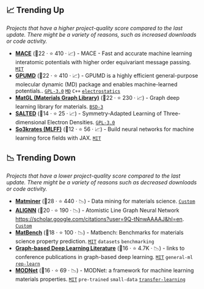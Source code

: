 ## 📈 Trending Up

_Projects that have a higher project-quality score compared to the last update. There might be a variety of reasons, such as increased downloads or code activity._

- <b><a href="https://github.com/ACEsuit/mace">MACE</a></b> (🥇22 ·  ⭐ 410 · 📈) - MACE - Fast and accurate machine learning interatomic potentials with higher order equivariant message passing. <code><a href="http://bit.ly/34MBwT8">MIT</a></code>
- <b><a href="https://github.com/brucefan1983/GPUMD">GPUMD</a></b> (🥇22 ·  ⭐ 410 · 📈) - GPUMD is a highly efficient general-purpose molecular dynamic (MD) package and enables machine-learned potentials.. <code><a href="http://bit.ly/2M0xdwT">GPL-3.0</a></code> <a href="https://en.wikipedia.org/wiki/Molecular_dynamics"><code>MD</code></a> <code>C++</code> <a href="https://en.wikipedia.org/wiki/Electrostatics"><code>electrostatics</code></a>
- <b><a href="https://github.com/materialsvirtuallab/matgl">MatGL (Materials Graph Library)</a></b> (🥇22 ·  ⭐ 230 · 📈) - Graph deep learning library for materials. <code><a href="http://bit.ly/3aKzpTv">BSD-3</a></code>
- <b><a href="https://github.com/andreagrisafi/SALTED">SALTED</a></b> (🥈14 ·  ⭐ 25 · 📈) - Symmetry-Adapted Learning of Three-dimensional Electron Densities. <code><a href="http://bit.ly/2M0xdwT">GPL-3.0</a></code>
- <b><a href="https://github.com/thorben-frank/mlff">So3krates (MLFF)</a></b> (🥈12 ·  ⭐ 56 · 📈) - Build neural networks for machine learning force fields with JAX. <code><a href="http://bit.ly/34MBwT8">MIT</a></code>

## 📉 Trending Down

_Projects that have a lower project-quality score compared to the last update. There might be a variety of reasons such as decreased downloads or code activity._

- <b><a href="https://github.com/hackingmaterials/matminer">Matminer</a></b> (🥇28 ·  ⭐ 440 · 📉) - Data mining for materials science. <code><a href="https://github.com/hackingmaterials/matminer/blob/main/LICENSE">Custom</a></code>
- <b><a href="https://github.com/usnistgov/alignn">ALIGNN</a></b> (🥈20 ·  ⭐ 190 · 📉) - Atomistic Line Graph Neural Network https://scholar.google.com/citations?user=9Q-tNnwAAAAJ&hl=en. <code><a href="https://github.com/usnistgov/alignn/blob/main/LICENSE.rst">Custom</a></code>
- <b><a href="https://github.com/materialsproject/matbench">MatBench</a></b> (🥇18 ·  ⭐ 100 · 📉) - Matbench: Benchmarks for materials science property prediction. <code><a href="http://bit.ly/34MBwT8">MIT</a></code> <code>datasets</code> <code>benchmarking</code>
- <b><a href="https://github.com/naganandy/graph-based-deep-learning-literature">Graph-based Deep Learning Literature</a></b> (🥈16 ·  ⭐ 4.7K · 📉) - links to conference publications in graph-based deep learning. <code><a href="http://bit.ly/34MBwT8">MIT</a></code> <code>general-ml</code> <a href="https://en.wikipedia.org/wiki/Feature_learning"><code>rep-learn</code></a>
- <b><a href="https://github.com/ppdebreuck/modnet">MODNet</a></b> (🥇16 ·  ⭐ 69 · 📉) - MODNet: a framework for machine learning materials properties. <code><a href="http://bit.ly/34MBwT8">MIT</a></code> <code>pre-trained</code> <code>small-data</code> <a href="https://en.wikipedia.org/wiki/Transfer_learning"><code>transfer-learning</code></a>

